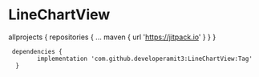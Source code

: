 # LineChartView
  
  
   allprojects {
	  	repositories {
		  	...
			  maven { url 'https://jitpack.io' }
		  }
	  }
    
    
    
     dependencies {
	        implementation 'com.github.developeramit3:LineChartView:Tag'
	  }
